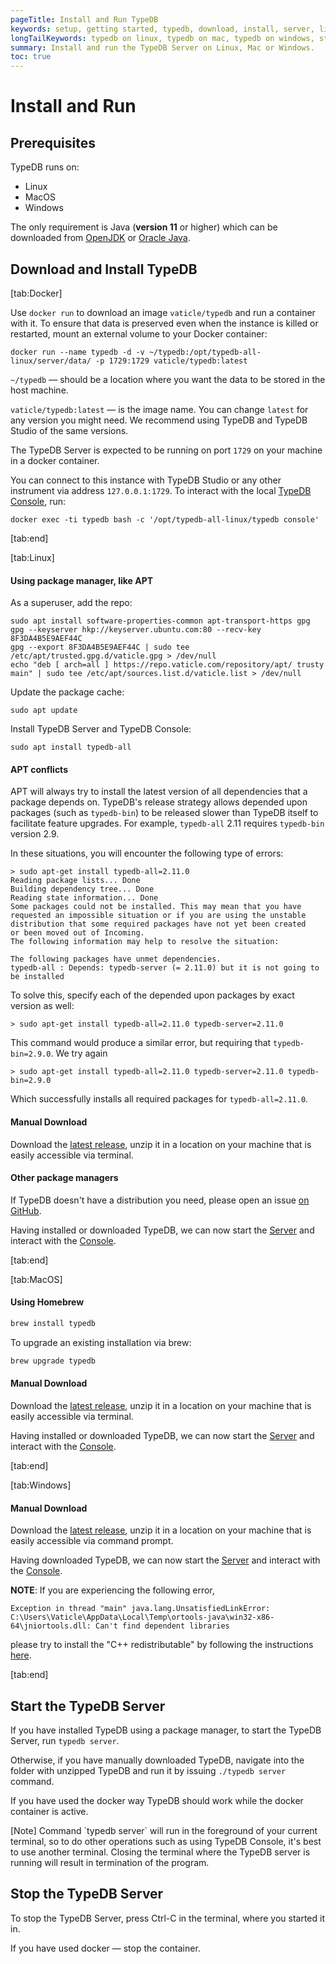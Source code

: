 ```yaml
---
pageTitle: Install and Run TypeDB
keywords: setup, getting started, typedb, download, install, server, linux, mac, windows, docker
longTailKeywords: typedb on linux, typedb on mac, typedb on windows, start typedb server
summary: Install and run the TypeDB Server on Linux, Mac or Windows.
toc: true
---
```


# Install and Run

<!---
List: 
- Prerequisites, [√]
- Installation on windows/mac/linux/docker, [√]
- starting TypeDB (esp note that will run in foreground of terminal) [√]
-->

## Prerequisites

TypeDB runs on:
- Linux 
- MacOS
- Windows

The only requirement is Java (**version 11** or higher) which can be downloaded from 
[OpenJDK](http://openjdk.java.net/install/) or 
[Oracle Java](https://www.oracle.com/java/technologies/javase-jdk15-downloads.html).

## Download and Install TypeDB

<div class="tabs light">

[tab:Docker]

Use `docker run` to download an image `vaticle/typedb` and run a container with it. To ensure that data is preserved
even when the instance is killed or restarted, mount an external volume to your Docker container:

```
docker run --name typedb -d -v ~/typedb:/opt/typedb-all-linux/server/data/ -p 1729:1729 vaticle/typedb:latest
```

`~/typedb` — should be a location where you want the data to be stored in the host machine.

`vaticle/typedb:latest` — is the image name. You can change `latest` for any version you might need. We recommend using
TypeDB and TypeDB Studio of the same versions.

The TypeDB Server is expected to be running on port `1729` on your machine in a docker container.

You can connect to this instance with TypeDB Studio or any other instrument via address `127.0.0.1:1729`.
To interact with the local [TypeDB Console](../02-console/01-console.md), run:

```
docker exec -ti typedb bash -c '/opt/typedb-all-linux/typedb console'
```
[tab:end]

[tab:Linux]

#### Using package manager, like APT

As a superuser, add the repo:
```
sudo apt install software-properties-common apt-transport-https gpg
gpg --keyserver hkp://keyserver.ubuntu.com:80 --recv-key 8F3DA4B5E9AEF44C 
gpg --export 8F3DA4B5E9AEF44C | sudo tee /etc/apt/trusted.gpg.d/vaticle.gpg > /dev/null
echo "deb [ arch=all ] https://repo.vaticle.com/repository/apt/ trusty main" | sudo tee /etc/apt/sources.list.d/vaticle.list > /dev/null
```

Update the package cache:
```
sudo apt update
```

Install TypeDB Server and TypeDB Console:
```
sudo apt install typedb-all
```
  
#### APT conflicts

APT will always try to install the latest version of all dependencies that a package depends on. TypeDB's release strategy allows
depended upon packages (such as `typedb-bin`) to be released slower than TypeDB itself to facilitate feature upgrades. For example, `typedb-all` 2.11 requires `typedb-bin` version 2.9.

In these situations, you will encounter the following type of errors:

```
> sudo apt-get install typedb-all=2.11.0
Reading package lists... Done
Building dependency tree... Done
Reading state information... Done
Some packages could not be installed. This may mean that you have
requested an impossible situation or if you are using the unstable
distribution that some required packages have not yet been created
or been moved out of Incoming.
The following information may help to resolve the situation:

The following packages have unmet dependencies.
typedb-all : Depends: typedb-server (= 2.11.0) but it is not going to be installed
```

To solve this, specify each of the depended upon packages by exact version as well:
```
> sudo apt-get install typedb-all=2.11.0 typedb-server=2.11.0
```
 
This command would produce a similar error, but requiring that `typedb-bin=2.9.0`. We try again
```
> sudo apt-get install typedb-all=2.11.0 typedb-server=2.11.0 typedb-bin=2.9.0
```

Which successfully installs all required packages for `typedb-all=2.11.0`.
  
#### Manual Download

Download the [latest release](https://github.com/vaticle/typedb/releases), unzip it in a location on your machine that 
is easily accessible via terminal.

#### Other package managers

If TypeDB doesn't have a distribution you need, please open an issue 
[on GitHub](https://github.com/vaticle/typedb/issues).

Having installed or downloaded TypeDB, we can now start the [Server](#start-the-typedb-server) and interact with the 
[Console](../02-console/01-console.md).

[tab:end]

[tab:MacOS]

#### Using Homebrew
```sh
brew install typedb
```

To upgrade an existing installation via brew:
```sh
brew upgrade typedb
```

#### Manual Download
Download the [latest release](https://github.com/vaticle/typedb/releases), unzip it in a location on your machine that is easily accessible via terminal.

Having installed or downloaded TypeDB, we can now start the [Server](#start-the-typedb-server) and interact with the [Console](../02-console/01-console.md).

[tab:end]

[tab:Windows]

#### Manual Download
Download the [latest release](https://github.com/vaticle/typedb/releases), unzip it in a location on your machine that is easily accessible via command prompt.

Having downloaded TypeDB, we can now start the [Server](#start-the-typedb-server) and interact with the [Console](../02-console/01-console.md).

**NOTE**: If you are experiencing the following error,

```
Exception in thread "main" java.lang.UnsatisfiedLinkError: 
C:\Users\Vaticle\AppData\Local\Temp\ortools-java\win32-x86-64\jniortools.dll: Can't find dependent libraries
```

please try to install the "C++ redistributable" by following the instructions [here](https://developers.google.com/optimization/install/python/windows#microsoft-visual-c-redistributable).

[tab:end]

</div>

## Start the TypeDB Server
If you have installed TypeDB using a package manager, to start the TypeDB Server, run `typedb server`.

Otherwise, if you have manually downloaded TypeDB, navigate into the folder with unzipped TypeDB and run it by issuing
`./typedb server` command.

If you have used the docker way TypeDB should work while the docker container is active.

<div class="note">
[Note]
Command `typedb server` will run in the foreground of your current terminal, so to do other operations such as using 
TypeDB Console, it's best to use another terminal. Closing the terminal where the TypeDB server is running will result 
in termination of the program.
</div>

## Stop the TypeDB Server
To stop the TypeDB Server, press Ctrl-C in the terminal, where you started it in.

If you have used docker — stop the container.
